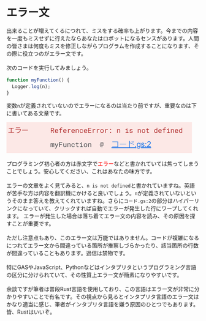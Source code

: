 # エラー文
出来ることが増えてくるにつれて、ミスをする確率も上がります。今までの内容を一度もミスせずに行えたならあなたはロボットになるセンスがあります。人間の皆さまは何度もミスを修正しながらプログラムを作成することになります、その際に役立つのがエラー文です。
<br><br>
次のコードを実行してみましょう。

```js
function myFunction() {
  Logger.log(n);
}
```
変数`n`が定義されていないのでエラーになるのは当たり前ですが、重要なのは下に書いてある文章です。  

![error](images/error.png)

プログラミング初心者の方は赤文字で<span style="color: red;">エラー</span>などと書かれていては焦ってしまうことでしょう。安心してください、これはあなたの味方です。
<br><br>
エラーの文章をよく見てみると、`n is not defined`と書かれていますね。英語が苦手な方は内容を翻訳機にかけると良いでしょう。`n`が定義されていないというそのまま答えを教えてくれていますね。さらに`コード.gs:2`の部分はハイパーリンクになっていて、クリックすれば自動でエラーが発生した行にワープしてくれます。
エラーが発生した場合は落ち着てエラー文の内容を読み、その原因を探すことが重要です。
<br><br>
ただし注意点もあり、このエラー文は万能ではありません。コードが複雑になるにつれてエラー文から間違っている箇所が推察しづらかったり、該当箇所の行数が間違っていることもあります。過信は禁物です。
<br><br>
特にGASやJavaScript、Pythonなどはインタプリタというプログラミング言語の区分に分けられていて、その性質上エラー文が簡素になりやすいです。
<br><br>
余談ですが筆者は普段Rust言語を使用しており、この言語はエラー文が非常に分かりやすいことで有名です。その視点から見るとインタプリタ言語のエラー文はかなり適当に感じ、筆者がインタプリタ言語を嫌う原因のひとつでもあります。皆、Rustはいいぞ。